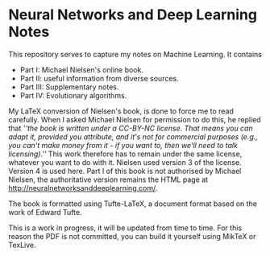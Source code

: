 # Neural Networks and Deep Learning Notes

This repository serves to capture my notes on Machine Learning.  It contains 

-  Part I: Michael Nielsen's online book. 
-  Part II: useful information from diverse sources.  
-  Part III: Supplementary notes.  
-  Part IV: Evolutionary algorithms.  

My LaTeX conversion of Nielsen's book, is done to force me to read carefully.  When I asked Michael Nielsen for permission to do this, he replied that  *''the book is written under a CC-BY-NC license. That means you can adapt it, provided you attribute, and it's not for commercial purposes (e.g., you can't make money from it - if you want to, then we'll need to talk licensing).''* 
This work therefore has to remain under the same license, whatever you want to do with it. Nielsen used version 3 of the license. Version 4 is used here.
Part I of this book is not authorised by Michael Nielsen, the authoritative version remains the HTML page at http://neuralnetworksanddeeplearning.com/.

The book is formatted using Tufte-LaTeX, a document format based on the work of Edward Tufte.  

This is a work in progress, it will be updated from time to time. For this reason the PDF is not committed, you can build it yourself using MikTeX or TexLive.


